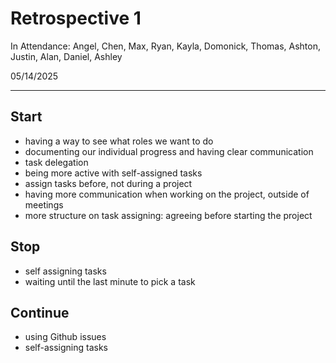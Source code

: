 # Retrospective 1

In Attendance: Angel, Chen, Max, Ryan, Kayla, Domonick, Thomas, Ashton, Justin, Alan, Daniel, Ashley

05/14/2025

---

## Start
- having a way to see what roles we want to do
- documenting our individual progress and having clear communication
- task delegation
- being more active with self-assigned tasks
- assign tasks before, not during a project
- having more communication when working on the project, outside of meetings
- more structure on task assigning: agreeing before starting the project

## Stop 
- self assigning tasks
- waiting until the last minute to pick a task

## Continue
- using Github issues
- self-assigning tasks